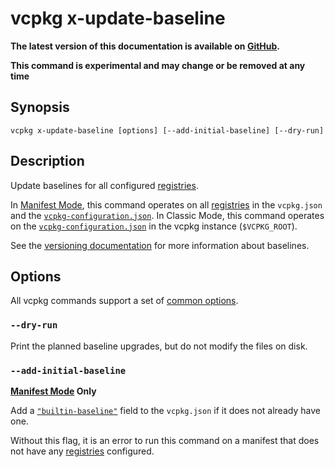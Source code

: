 # vcpkg x-update-baseline

**The latest version of this documentation is available on [GitHub](https://github.com/Microsoft/vcpkg/tree/master/docs/commands/update-baseline.md).**

**This command is experimental and may change or be removed at any time**

## Synopsis

```no-highlight
vcpkg x-update-baseline [options] [--add-initial-baseline] [--dry-run]
```

## Description

Update baselines for all configured [registries][].

In [Manifest Mode][], this command operates on all [registries][] in the `vcpkg.json` and the [`vcpkg-configuration.json`][vcj]. In Classic Mode, this command operates on the [`vcpkg-configuration.json`][vcj] in the vcpkg instance (`$VCPKG_ROOT`).

See the [versioning documentation](../users/versioning.md#baselines) for more information about baselines.

## Options

All vcpkg commands support a set of [common options](common-options.md).

### `--dry-run`

Print the planned baseline upgrades, but do not modify the files on disk.

<a id="add-initial-baseline"></a>

### `--add-initial-baseline`

**[Manifest Mode][] Only**

Add a [`"builtin-baseline"`][builtin-baseline] field to the `vcpkg.json` if it does not already have one.

Without this flag, it is an error to run this command on a manifest that does not have any [registries][] configured.

[Manifest Mode]: ../users/manifests.md
[builtin-baseline]: ../users/manifests.md#builtin-baseline
[vcj]: ../users/registries.md#vcpkg-configurationjson
[registries]: ../users/registries.md

